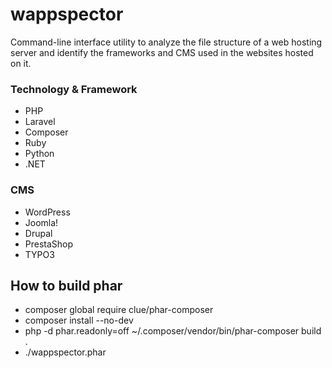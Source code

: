 # wappspector
Command-line interface utility to analyze the file structure of a web hosting server and identify the frameworks and CMS used in the websites hosted on it.

### Technology & Framework

-   PHP
-   Laravel
-   Composer
-   Ruby
-   Python
-   .NET

### CMS

-   WordPress
-   Joomla!
-   Drupal
-   PrestaShop
-   TYPO3

## How to build phar

* composer global require clue/phar-composer
* composer install --no-dev
* php -d phar.readonly=off ~/.composer/vendor/bin/phar-composer build .
* ./wappspector.phar


